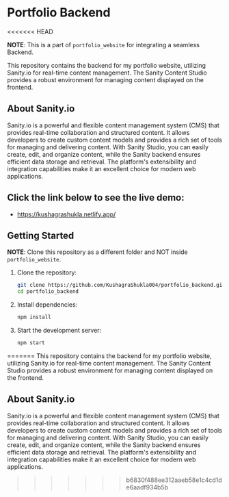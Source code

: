 # Portfolio Backend
<<<<<<< HEAD

**NOTE**: This is a part of `portfolio_website` for integrating a seamless Backend.

This repository contains the backend for my portfolio website, utilizing Sanity.io for real-time content management. The Sanity Content Studio provides a robust environment for managing content displayed on the frontend.

## About Sanity.io

Sanity.io is a powerful and flexible content management system (CMS) that provides real-time collaboration and structured content. It allows developers to create custom content models and provides a rich set of tools for managing and delivering content. With Sanity Studio, you can easily create, edit, and organize content, while the Sanity backend ensures efficient data storage and retrieval. The platform's extensibility and integration capabilities make it an excellent choice for modern web applications.

## Click the link below to see the live demo:

- https://kushagrashukla.netlify.app/

## Getting Started

**NOTE**: Clone this repository as a different folder and NOT inside `portfolio_website`.

1. Clone the repository:

   ```sh
   git clone https://github.com/KushagraShukla004/portfolio_backend.git
   cd portfolio_backend
   ```

2. Install dependencies:

   ```sh
   npm install
   ```

3. Start the development server:
   ```sh
   npm start
   ```
=======
  This repository contains the backend for my portfolio website, utilizing Sanity.io for real-time content management. The Sanity Content Studio provides a robust environment for managing content displayed on the frontend.

## About Sanity.io
Sanity.io is a powerful and flexible content management system (CMS) that provides real-time collaboration and structured content. It allows developers to create custom content models and provides a rich set of tools for managing and delivering content. With Sanity Studio, you can easily create, edit, and organize content, while the Sanity backend ensures efficient data storage and retrieval. The platform's extensibility and integration capabilities make it an excellent choice for modern web applications.
>>>>>>> b6830f488ee312aaeb58e1c4cd1de6aadf934b5b
